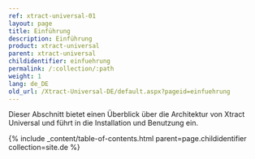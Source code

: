 ```yaml
---
ref: xtract-universal-01
layout: page
title: Einführung
description: Einführung
product: xtract-universal
parent: xtract-universal
childidentifier: einfuehrung
permalink: /:collection/:path
weight: 1
lang: de_DE
old_url: /Xtract-Universal-DE/default.aspx?pageid=einfuehrung
---
```


Dieser Abschnitt bietet einen Überblick über die Architektur von Xtract Universal und führt in die Installation und Benutzung ein.

{% include _content/table-of-contents.html parent=page.childidentifier collection=site.de %}
